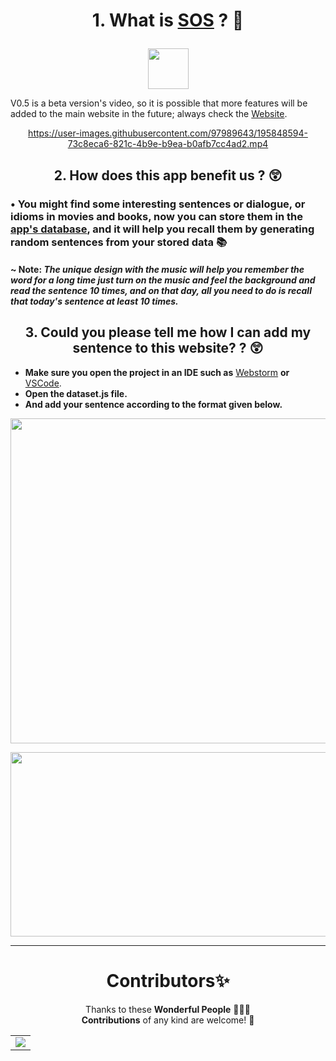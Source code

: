 <div align="center"><h1> <p>1. What is <a href="https://github.com/Subham-Maity/StockOfSentence/">SOS</a> ? 🤔</p> </h1></div>


<p align="center" >
        <img src="https://media2.giphy.com/media/OVaU6jmVjtbO2ZEvpI/giphy.gif?cid=ecf05e47duv1b8ucq21g67upcbsqcsor7epuej9kjswij1j2&rid=giphy.gif&ct=s" width="65" height="65" /> </p>



V0.5 is a beta version's video, so it is possible that more features will be added to the main website in the future; always check the [Website](https://subham-maity.github.io/StockOfSentence/).
<div align="center">


https://user-images.githubusercontent.com/97989643/195848594-73c8eca6-821c-4b9e-b9ea-b0afb7cc4ad2.mp4



</div>




<div align="center"> <h2> 2. How does this app benefit us ? 😲</h2></div>

<h3> • You might find some interesting sentences or dialogue, or idioms in movies and books, now you can store them in the <b><u>app's database</u></b>, and it will help you recall them by generating random sentences from your stored data 📚</h3>

<h4> <b> ~ Note: <i> The unique design with the music will help you remember the word for a long time just turn on the music and feel the background and read the sentence 10 times, and on that day, all you need to do is recall that today's sentence at least 10 times.  </i></b> </h4>



<div align="center"> <h2> 3. Could you please tell me how I can add my sentence to this website? ? 😲</h2></div>

- **Make sure you open the project in an IDE such as** [Webstorm](https://www.jetbrains.com/webstorm/) **or** [VSCode](https://code.visualstudio.com/).
- **Open the dataset.js file.**
- **And add your sentence according to the format given below.**
<p align="center" >
        <img src="https://user-images.githubusercontent.com/97989643/195846580-1146bca2-6663-4cd6-b5d2-30464deb823f.png" width="845" height="520" /> </p>

<p align="center" >
        <img src="https://user-images.githubusercontent.com/97989643/195846129-7710e773-ed01-4c6e-9cbc-c4af061e80d2.gif" width="600" height="295" /> </p>

**************
<div align="center">
<h1 align=center>Contributors✨</h1>

Thanks to these **Wonderful People** 👨🏻‍💻 <br>
**Contributions** of any kind are welcome! 🚀
<table >
	<tr>
		 <td>
<a href="https://github.com/Subham-Maity/StockOfSentence/graphs/contributors">
  <img src="https://contrib.rocks/image?repo=Subham-Maity/StockOfSentence" />
</a>
		</td>
	</tr>
</table>
</div>

